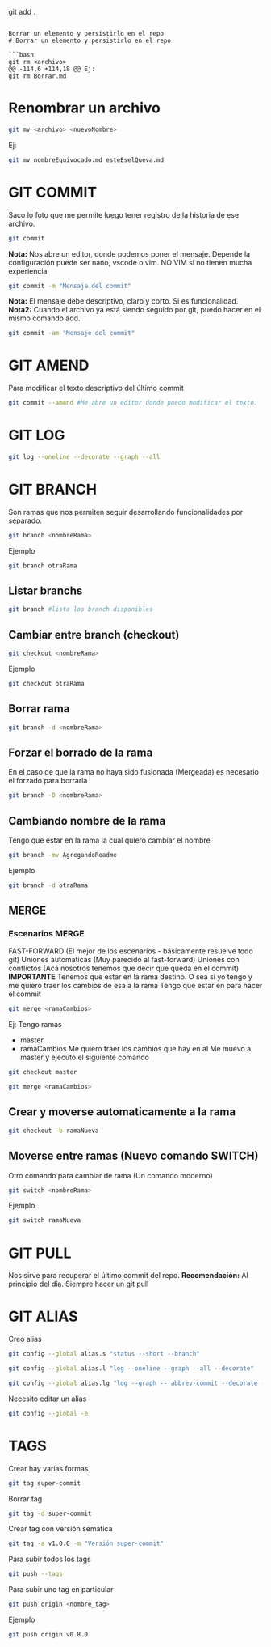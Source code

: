 git add .
```

Borrar un elemento y persistirlo en el repo
# Borrar un elemento y persistirlo en el repo

```bash
git rm <archivo>
@@ -114,6 +114,18 @@ Ej:
git rm Borrar.md
```

# Renombrar un archivo

```bash
git mv <archivo> <nuevoNombre>
```

Ej:

```bash
git mv nombreEquivocado.md esteEselQueva.md
```

# GIT COMMIT
Saco lo foto que me permite luego tener registro de la historia de ese archivo.

```bash
git commit
```
**Nota:** Nos abre un editor, donde podemos poner el mensaje. Depende la configuración puede ser nano, vscode o vim. NO VIM si no tienen mucha experiencia
```bash
git commit -m "Mensaje del commit"
```
**Nota:** El mensaje debe descriptivo, claro y corto. Si es funcionalidad.
**Nota2:** Cuando el archivo ya está siendo seguido por git, puedo hacer en el mismo comando add.
```bash
git commit -am "Mensaje del commit"
```
# GIT AMEND
Para modificar el texto descriptivo del último commit
```bash
git commit --amend #Me abre un editor donde puedo modificar el texto.
```
# GIT LOG
```bash
git log --oneline --decorate --graph --all
```
# GIT BRANCH
Son ramas que nos permiten seguir desarrollando funcionalidades por separado.
```bash
git branch <nombreRama>
```
Ejemplo
```bash
git branch otraRama
```
## Listar branchs
```bash
git branch #lista los branch disponibles
```
## Cambiar entre branch (checkout)
```bash
git checkout <nombreRama>
```
Ejemplo
```bash
git checkout otraRama
```
## Borrar rama
```bash
git branch -d <nombreRama>
```
## Forzar el borrado de la rama
En el caso de que la rama no haya sido fusionada (Mergeada) es necesario el forzado para borrarla
```bash
git branch -D <nombreRama>
```
## Cambiando nombre de la rama
Tengo que estar en la rama la cual quiero cambiar el nombre
```bash
git branch -mv AgregandoReadme
```
Ejemplo
```bash
git branch -d otraRama
```
## MERGE
### Escenarios MERGE
FAST-FORWARD (El mejor de los escenarios - básicamente resuelve todo git)
Uniones automaticas (Muy parecido al fast-forward)
Uniones con conflictos (Acá nosotros tenemos que decir que queda en el commit)
**IMPORTANTE** Tenemos que estar en la rama destino. O sea si yo tengo <ramaCambios> y me quiero traer los cambios de esa a la rama <master> Tengo que estar en <master> para hacer el commit
```bash
git merge <ramaCambios>
```
Ej:
Tengo ramas
* master
* ramaCambios
Me quiero traer los cambios que hay en <ramaCambios> al <master>
Me muevo a master y ejecuto el siguiente comando
```bash
git checkout master
```
```bash
git merge <ramaCambios>
```
## Crear y moverse automaticamente a la rama
```bash
git checkout -b ramaNueva
```
## Moverse entre ramas (Nuevo comando SWITCH)
Otro comando para cambiar de rama (Un comando moderno)
```bash
git switch <nombreRama>
```
Ejemplo
```bash
git switch ramaNueva
```
# GIT PULL 
Nos sirve para recuperar el último commit del repo.
**Recomendación:** Al principio del día. Siempre hacer un git pull
# GIT ALIAS
Creo alias
```bash
git config --global alias.s "status --short --branch"
```
```bash
git config --global alias.l "log --oneline --graph --all --decorate"
```
```bash
git config --global alias.lg "log --graph -- abbrev-commit --decorate --format=format:'%C (bold blue)%h%C(reset) - %C(bold green) (%ar)%C(reset) %C(white)%s%C(reset) %C(dim white)- %an%C(reset)%C(bold yellow)%d%C (reset)' --all"
```
Necesito editar un alias
```bash
git config --global -e
```
# TAGS
Crear hay varias formas
```bash
git tag super-commit
```
Borrar tag
```bash
git tag -d super-commit
```
Crear tag con versión sematica
```bash
git tag -a v1.0.0 -m "Versión super-commit"
```
Para subir todos los tags
```bash
git push --tags
```
Para subir uno tag en particular
```bash
git push origin <nombre_tag>
```
Ejemplo
```bash
git push origin v0.8.0
```